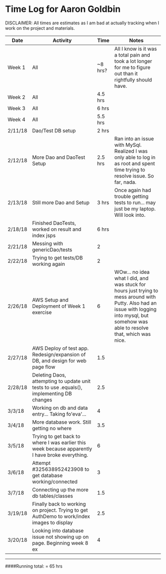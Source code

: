 # Time Log for Aaron Goldbin

DISCLAIMER: All times are estimates as I am bad at actually tracking when I work on the project and materials.

| Date | Activity | Time | Notes |
|------|----------|------|-------|
| Week 1 | All | ~8 hrs? | All I know is it was a total pain and took a lot longer for me to figure out than it rightfully should have.|
| Week 2 | All | 4.5 hrs | |
| Week 3 | All | 6 hrs | |
| Week 4 | All | 5.5 hrs | |
| 2/11/18 | Dao/Test DB setup | 2 hrs | |
| 2/12/18 | More Dao and DaoTest Setup| 2.5 hrs | Ran into an issue with MySql. Realized I was only able to log in as root and spent time trying to resolve issue. So far, nada. |
| 2/13/18 | Still more Dao and Setup| 3 hrs | Once again had trouble getting tests to run... may just be my laptop. Will look into. |
| 2/18/18 | Finished DaoTests, worked on result and index jsps | 6 hrs | |
| 2/21/18 | Messing with genericDao/tests| 2 | |
| 2/22/18 | Trying to get tests/DB working again| 2 | |
| 2/26/18 | AWS Setup and Deployment of Week 1 exercise | 6 | WOw... no idea what I did, and was stuck for hours just trying to mess around with Putty. Also had an issue with logging into mysql, but somehow was able to resolve that, which was nice. |
| 2/27/18 | AWS Deploy of test app. Redesign/expansion of DB, and design for web page flow  | 1.5 |  |
| 2/28/18 | Deleting Daos, attempting to update unit tests to use .equals(), implementing DB changes | 2.5 |  |
| 3/3/18 | Working on db and data entry... Taking fo'eva'... | 4 | |
| 3/4/18 | More database work. Still getting no where | 3.5 |  |
| 3/5/18 | Trying to get back to where I was earlier this week because apparently I have broke everything. | 6 |  |
| 3/6/18 | Attempt #325638952423908 to get database working/connected | 3 |  |
| 3/7/18 | Connecting up the more db tables/classes | 1.5 |  | 
| 3/19/18 | Finally back to working on project. Trying to get AuthDemo to work/index images to display | 2.5 | |
| 3/20/18 | Looking into database issue not showing up on page. Beginning week 8 ex | 4 | 
---

####Running total: = 65 hrs